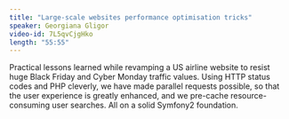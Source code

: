 ```yaml
---
title: "Large-scale websites performance optimisation tricks"
speaker: Georgiana Gligor
video-id: 7L5qvCjgHko
length: "55:55"
---
```

Practical lessons learned while revamping a US airline website to resist huge Black Friday and Cyber Monday traffic values. Using HTTP status codes and PHP cleverly, we have made parallel requests possible, so that the user experience is greatly enhanced, and we pre-cache resource-consuming user searches. All on a solid Symfony2 foundation.